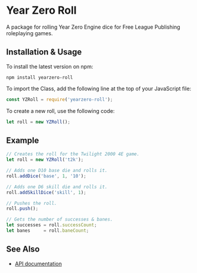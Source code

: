 # Year Zero Roll

A package for rolling Year Zero Engine dice for Free League Publishing roleplaying games.

## Installation & Usage

To install the latest version on npm:
```
npm install yearzero-roll
```

To import the Class, add the following line at the top of your JavaScript file:
```js
const YZRoll = require('yearzero-roll');
```

To create a new roll, use the following code:
```js
let roll = new YZRoll();
```

## Example

```js
// Creates the roll for the Twilight 2000 4E game.
let roll = new YZRoll('t2k');

// Adds one D10 base die and rolls it.
roll.addDice('base', 1, '10');

// Adds one D6 skill die and rolls it.
roll.addSkillDice('skill', 1);

// Pushes the roll.
roll.push();

// Gets the number of successes & banes.
let successes = roll.successCount;
let banes     = roll.baneCount;
```

## See Also

* [API documentation]('DOCUMENTATION.md')